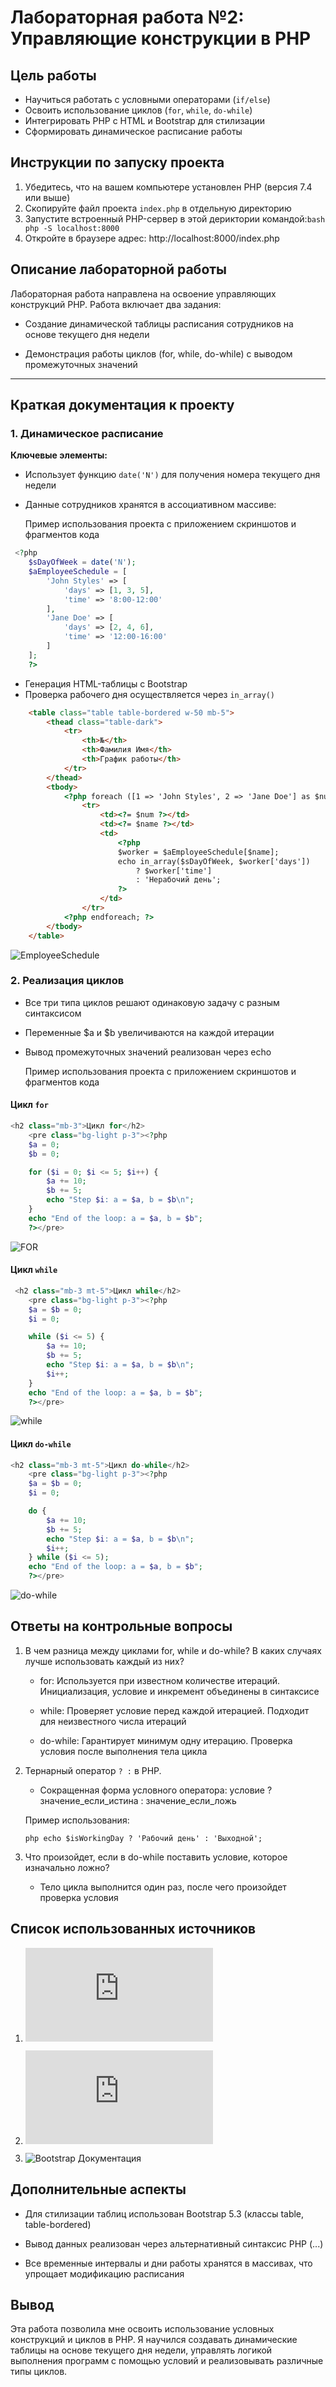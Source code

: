 # Лабораторная работа №2: Управляющие конструкции в PHP

## Цель работы
- Научиться работать с условными операторами (`if/else`)
- Освоить использование циклов (`for`, `while`, `do-while`)
- Интегрировать PHP с HTML и Bootstrap для стилизации
- Сформировать динамическое расписание работы

## Инструкции по запуску проекта
1. Убедитесь, что на вашем компьютере установлен PHP (версия 7.4 или выше)
2. Скопируйте файл проекта `index.php` в отдельную директорию
3. Запустите встроенный PHP-сервер в этой дериктории командой:```bash php -S localhost:8000 ```
4. Откройте в браузере адрес: http://localhost:8000/index.php

## Описание лабораторной работы
Лабораторная работа направлена на освоение управляющих конструкций PHP. Работа включает два задания:

- Создание динамической таблицы расписания сотрудников на основе текущего дня недели

- Демонстрация работы циклов (for, while, do-while) с выводом промежуточных значений

---

## Краткая документация к проекту

### 1. Динамическое расписание

**Ключевые элементы:**
- Использует функцию `date('N')` для получения номера текущего дня недели
- Данные сотрудников хранятся в ассоциативном массиве:

  Пример использования проекта с приложением скриншотов и фрагментов кода
  
```php
 <?php
    $sDayOfWeek = date('N'); 
    $aEmployeeSchedule = [
        'John Styles' => [
            'days' => [1, 3, 5],
            'time' => '8:00-12:00'
        ],
        'Jane Doe' => [
            'days' => [2, 4, 6],
            'time' => '12:00-16:00'
        ]
    ];
    ?>
```
- Генерация HTML-таблицы с Bootstrap
- Проверка рабочего дня осуществляется через `in_array()`

```html
    <table class="table table-bordered w-50 mb-5">
        <thead class="table-dark">
            <tr>
                <th>№</th>
                <th>Фамилия Имя</th>
                <th>График работы</th>
            </tr>
        </thead>
        <tbody>
            <?php foreach ([1 => 'John Styles', 2 => 'Jane Doe'] as $num => $name): ?>
                <tr>
                    <td><?= $num ?></td>
                    <td><?= $name ?></td>
                    <td>
                        <?php
                        $worker = $aEmployeeSchedule[$name];
                        echo in_array($sDayOfWeek, $worker['days'])
                            ? $worker['time']
                            : 'Нерабочий день';
                        ?>
                    </td>
                </tr>
            <?php endforeach; ?>
        </tbody>
    </table>
```

![EmployeeSchedule](https://github.com/user-attachments/assets/4cb9978a-c1c5-4a96-95a3-91d500912edc)


### 2. Реализация циклов

- Все три типа циклов решают одинаковую задачу с разным синтаксисом
- Переменные $a и $b увеличиваются на каждой итерации
- Вывод промежуточных значений реализован через echo

  Пример использования проекта с приложением скриншотов и фрагментов кода
  
#### Цикл `for`

```php
<h2 class="mb-3">Цикл for</h2>
    <pre class="bg-light p-3"><?php
    $a = 0;
    $b = 0;

    for ($i = 0; $i <= 5; $i++) {
        $a += 10;
        $b += 5;
        echo "Step $i: a = $a, b = $b\n";
    }
    echo "End of the loop: a = $a, b = $b";
    ?></pre>
```

![FOR](https://github.com/user-attachments/assets/51146904-12a6-498a-a6b3-3aece1a24e4c)

#### Цикл `while`

```php
 <h2 class="mb-3 mt-5">Цикл while</h2>
    <pre class="bg-light p-3"><?php
    $a = $b = 0;
    $i = 0;

    while ($i <= 5) {
        $a += 10;
        $b += 5;
        echo "Step $i: a = $a, b = $b\n";
        $i++;
    }
    echo "End of the loop: a = $a, b = $b";
    ?></pre>
```

![while](https://github.com/user-attachments/assets/454598c9-eb0a-4b90-853f-b458b2a4a52f)

#### Цикл `do-while`

```php
<h2 class="mb-3 mt-5">Цикл do-while</h2>
    <pre class="bg-light p-3"><?php
    $a = $b = 0;
    $i = 0;

    do {
        $a += 10;
        $b += 5;
        echo "Step $i: a = $a, b = $b\n";
        $i++;
    } while ($i <= 5);
    echo "End of the loop: a = $a, b = $b";
    ?></pre>
```

![do-while](https://github.com/user-attachments/assets/ee2e6487-5fa2-46b0-9037-41acc0984447)

## Ответы на контрольные вопросы

1. В чем разница между циклами for, while и do-while? В каких случаях лучше использовать каждый из них?
   
    - for: Используется при известном количестве итераций. Инициализация, условие и инкремент объединены в синтаксисе

    - while: Проверяет условие перед каждой итерацией. Подходит для неизвестного числа итераций

    - do-while: Гарантирует минимум одну итерацию. Проверка условия после выполнения тела цикла

2. Тернарный оператор `? :` в PHP.
   
    - Сокращенная форма условного оператора: условие ? значение_если_истина : значение_если_ложь

    Пример использования:

    ```php echo $isWorkingDay ? 'Рабочий день' : 'Выходной';```

3. Что произойдет, если в do-while поставить условие, которое изначально ложно?
   
    - Тело цикла выполнится один раз, после чего произойдет проверка условия

## Список использованных источников

  1. ![PHP: Управляющие конструкции](https://github.com/MSU-Courses/advanced-web-programming/blob/main/03_Data_Types/03_06_Control_Structures.md)

  2. ![PHP date() функция](https://www.php.net/manual/ru/function.date.php)

  3. ![Bootstrap Документация](https://getbootstrap.com/docs/5.3/getting-started/introduction/)

## Дополнительные аспекты

- Для стилизации таблиц использован Bootstrap 5.3 (классы table, table-bordered)

- Вывод данных реализован через альтернативный синтаксис PHP (<?php foreach(): ?>...<?php endforeach; ?>)

- Все временные интервалы и дни работы хранятся в массивах, что упрощает модификацию расписания

## Вывод 

Эта работа позволила мне освоить использование условных конструкций и циклов в PHP. Я научился создавать динамические таблицы на основе текущего дня недели, управлять логикой выполнения программ с помощью условий и реализовывать различные типы циклов.

